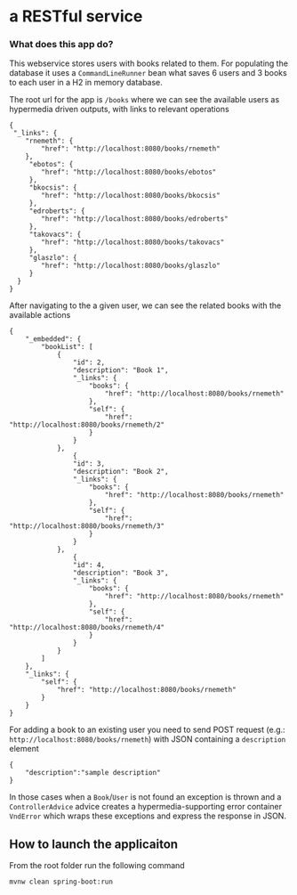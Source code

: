 # a RESTful service

### What does this app do?

This webservice stores users with books related to them.
For populating the database it uses a `CommandLineRunner` bean what saves 
6 users and 3 books to each user in a H2 in memory database.

The root url for the app is `/books` where we can see the available users as
hypermedia driven outputs, with links to relevant operations
```
{
 "_links": {
    "rnemeth": {
        "href": "http://localhost:8080/books/rnemeth"
    },
     "ebotos": {
        "href": "http://localhost:8080/books/ebotos"
     },
     "bkocsis": {
        "href": "http://localhost:8080/books/bkocsis"
     },
     "edroberts": {
        "href": "http://localhost:8080/books/edroberts"
     },
     "takovacs": {
        "href": "http://localhost:8080/books/takovacs"
     },
     "glaszlo": {
        "href": "http://localhost:8080/books/glaszlo"
     }
  }
}
```

After navigating to the a given user, we can see the related books 
with the available actions
```
{
    "_embedded": {
        "bookList": [
            {
                "id": 2,
                "description": "Book 1",
                "_links": {
                    "books": {
                        "href": "http://localhost:8080/books/rnemeth"
                    },
                    "self": {
                        "href": "http://localhost:8080/books/rnemeth/2"
                    }
                }
            },
                {
                "id": 3,
                "description": "Book 2",
                "_links": {
                    "books": {
                        "href": "http://localhost:8080/books/rnemeth"
                    },
                    "self": {
                        "href": "http://localhost:8080/books/rnemeth/3"
                    }
                }
            },
                {
                "id": 4,
                "description": "Book 3",
                "_links": {
                    "books": {
                        "href": "http://localhost:8080/books/rnemeth"
                    },
                    "self": {
                        "href": "http://localhost:8080/books/rnemeth/4"
                    }
                }
            }
        ]
    },
    "_links": {
        "self": {
            "href": "http://localhost:8080/books/rnemeth"
        }
    }
}
```

For adding a book to an existing user you need to send POST request (e.g.: 
`http://localhost:8080/books/rnemeth`) with JSON containing a `description` element
```
{
    "description":"sample description"
}
```

In those cases when a `Book`/`User` is not found an exception is thrown and 
a `ControllerAdvice` advice creates a hypermedia-supporting error container 
`VndError` which wraps these exceptions and express the response in JSON. 

## How to launch the applicaiton
From the root folder run the following command 

`mvnw clean spring-boot:run`
